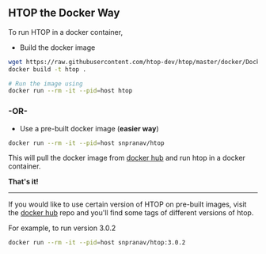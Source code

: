 HTOP the Docker Way
---
To run HTOP in a docker container,

* Build the docker image
```sh
wget https://raw.githubusercontent.com/htop-dev/htop/master/docker/Dockerfile
docker build -t htop .

# Run the image using
docker run --rm -it --pid=host htop
```
### -OR-
* Use a pre-built docker image (**easier way**)
```sh
docker run --rm -it --pid=host snpranav/htop
```
This  will pull the docker image from [docker hub](https://hub.docker.com/snpranav/htop) and run htop in a docker container.

**That's it!**

---
If you would like to use certain version of HTOP on pre-built images, visit the [docker hub](https://hub.docker.com/snpranav/htop) repo and you'll find some tags of different versions of htop.

For example, to run version 3.0.2
```sh
docker run --rm -it --pid=host snpranav/htop:3.0.2
```
